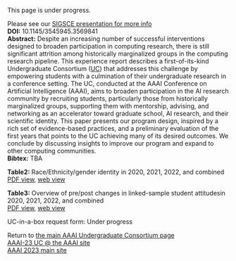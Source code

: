 This page is under progress.

Please see our [SIGSCE presentation for more info](https://sigcse2023.sigcse.org/details/sigcse-ts-2023-papers/119/An-Undergraduate-Consortium-for-Addressing-the-Leaky-Pipeline-to-Computing-Research)  
**DOI:** 10.1145/3545945.3569841  
**Abstract:** Despite an increasing number of successful interventions designed to broaden participation in computing research, there is still significant attrition among historically marginalized groups in the computing research pipeline. 
This experience report describes a first-of-its-kind Undergraduate Consortium ([UC](https://aaai-uc.github.io/about)) that addresses this challenge by empowering students with a culmination of their undergraduate research in a conference setting.
The UC, conducted at the AAAI Conference on Artificial Intelligence (AAAI), aims to broaden participation in the AI research community by recruiting students, particularly those from historically marginalized groups, supporting them with mentorship, advising, and networking as an accelerator toward graduate school, AI research, and their scientific identity.
This paper presents our program design, inspired by a rich set of evidence-based practices, and a preliminary evaluation of the first years that points to the UC achieving many of its desired outcomes.
We conclude by discussing insights to improve our program and expand to other computing communities.  
**Bibtex:** TBA  



**Table2:** Race/Ethnicity/gender identity in 2020, 2021, 2022, and combined  
[PDF view](https://docs.google.com/spreadsheets/d/e/2PACX-1vSAp87x0od1jKMFevkw7Lx81alryUpdgY3-y3UrMS7TaS6jNxi84n0420eJhVII_uHcgQwXVxxPOW3N/pub?gid=2023682506&single=true&output=pdf), [web view](https://docs.google.com/spreadsheets/d/e/2PACX-1vSAp87x0od1jKMFevkw7Lx81alryUpdgY3-y3UrMS7TaS6jNxi84n0420eJhVII_uHcgQwXVxxPOW3N/pubhtml?gid=2023682506&single=true)  


**Table3:** Overview of pre/post changes in linked-sample student attitudesin 2020, 2021, 2022, and combined  
[PDF view](https://docs.google.com/spreadsheets/d/e/2PACX-1vSAp87x0od1jKMFevkw7Lx81alryUpdgY3-y3UrMS7TaS6jNxi84n0420eJhVII_uHcgQwXVxxPOW3N/pub?gid=1859793888&single=true&output=pdf), [web view](https://docs.google.com/spreadsheets/d/e/2PACX-1vSAp87x0od1jKMFevkw7Lx81alryUpdgY3-y3UrMS7TaS6jNxi84n0420eJhVII_uHcgQwXVxxPOW3N/pubhtml?gid=1859793888&single=true)  


UC-in-a-box request form: Under progress  


Return to [the main AAAI Undergraduate Consortium page](https://aaai-uc.github.io/)  
[AAAI-23 UC @ the AAAI site ](https://aaai.org/Conferences/AAAI-23/undergraduate-consortium/)  
[AAAI 2023 main site](https://aaai.org/Conferences/AAAI-23/)  


